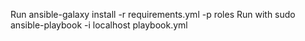 Run ansible-galaxy install -r requirements.yml -p roles
Run with sudo ansible-playbook -i localhost playbook.yml